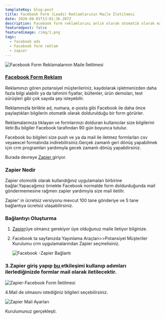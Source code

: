 ```yaml
---
templateKey: blog-post
title: Facebook Form (Leads) Reklamlarının Maile İletilmesi
date: 2020-08-01T13:01:36.207Z
description: Facebook form reklamlarını anlık olarak otomatik olarak mailinize iletilmesi.
featuredpost: false
featuredimage: /img/1.png
tags:
  - facebook ads
  - Facebook form reklam
  - zapier
---
```

![Facebook Form Reklamalarının Maile İletilmesi](/img/1.png "Facebook Form Reklamalarının Maile İletilmesi")

### [Facebook Form Reklam](https://www.facebook.com/business/a/lead-ads)

Reklamınızı gören potansiyel müşterileriniz, kaydolarak işletmenizden daha fazla bilgi alabilir ya da tahmini fiyatlar, bültenler, ürün demoları, test sürüşleri gibi çok sayıda şey isteyebilir.

Reklamınızla birlikte ad, numara, e-posta gibi Facebook ile daha önce paylaştıkları bilgilerin otomatik olarak doldurulduğu bir form görürler.

Reklamalarınıza tıklayan ve formlarınızı dolduran kullanıcılar size bilgilerini iletir.Bu bilgiler Facebook tarafından 90 gün boyunca tutulur.

Facebook bu bilgileri size push ve ya da mail ile iletmez formlarları csv veyaexcel formatında indirebilirsiniz.Gerçek zamanlı geri dönüş yapabilmek için crm programları yardımıyla gecek zamanlı dönüş yapabilirsiniz.

Burada devreye [Zapier ](http://zapier.com/)giriyor.



### Zapier Nedir

Zapier otomotik olarak kullandığınız uygulamaları birbirine bağlar.Yapacağımız örnekte Facebook normalde form doldurduğunda mail göndermemesine rağmen zapier yardımıyla size mail iletilir.

Zapier’ in ücretsiz versiyonu mevcut 100 tane gönderiye ve 5 tane bağlantıya ücretsiz ulaşabilirsiniz.

### Bağlantıyı Oluşturma

1. [Zapier](https://zapier.com/sign-up/)üye olmanız gerekiyor üye olduğunuz maile iletiyor bilginize.
2. Facebook ta sayfanızda Yayınlama Araçları>>Potansiyel Müşteriler Kurulumu crm uygulamalarından Zapier seçmelisiniz.

   ![Facebook -Zapier Bağlantı](/img/facebook-zapier-bağlantı.png "Facebook -Zapier Bağlantı")

### 3.Zapier giriş yapıp [bu ](https://zapier.com/app/editor/template/10147)etkileşimi kullanıp adımları ilerlediğinizde formlar mail olarak iletilecektir.

![Zapier-Facebook Form İletilmesi](/img/zapier-facebook-form-i̇letilmesi.png "Zapier-Facebook Form İletilmesi")

4.Mail de olmasını istediğiniz bilgileri seçebilirsiniz.

![Zapier Mail Ayarları](/img/zapier-mail-ayarları.png "Zapier Mail Ayarları")

Kurulumunuz gerçekleşti.